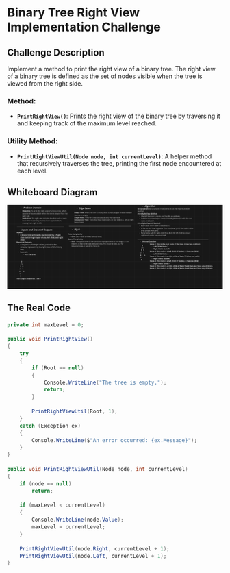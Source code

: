 ﻿# Binary Tree Right View Implementation Challenge

## Challenge Description

Implement a method to print the right view of a binary tree. The right view of a binary tree is defined as the set of nodes visible when the tree is viewed from the right side.

### Method:
- **`PrintRightView()`**: Prints the right view of the binary tree by traversing it and keeping track of the maximum level reached.

### Utility Method:
- **`PrintRightViewUtil(Node node, int currentLevel)`**: A helper method that recursively traverses the tree, printing the first node encountered at each level.

## Whiteboard Diagram

![Binary Tree Right View](assets/RightViewWB.PNG)

## The Real Code

```csharp
private int maxLevel = 0;

public void PrintRightView()
{
    try
    {
        if (Root == null)
        {
            Console.WriteLine("The tree is empty.");
            return;
        }

        PrintRightViewUtil(Root, 1);
    }
    catch (Exception ex)
    {
        Console.WriteLine($"An error occurred: {ex.Message}");
    }
}

public void PrintRightViewUtil(Node node, int currentLevel)
{
    if (node == null)
        return;

    if (maxLevel < currentLevel)
    {
        Console.WriteLine(node.Value);
        maxLevel = currentLevel;
    }

    PrintRightViewUtil(node.Right, currentLevel + 1);
    PrintRightViewUtil(node.Left, currentLevel + 1);
}
